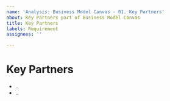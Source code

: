 ```yaml
---
name: 'Analysis: Business Model Canvas - 01. Key Partners'
about: Key Partners part of Business Model Canvas
title: Key Partners
labels: Requirement
assignees: ''

---
```


# Key Partners

- ..
- ..
